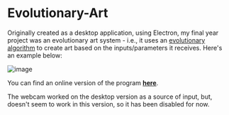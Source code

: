 # Evolutionary-Art

Originally created as a desktop application, using Electron, my final year project was an evolutionary art system - i.e., it uses an [evolutionary algorithm](https://en.wikipedia.org/wiki/Evolutionary_algorithm) to create art based on the inputs/parameters it receives. Here's an example below:  
  
![image](https://github.com/sam-adefioye/project-images/blob/master/evo_gif.gif)  

You can find an online version of the program **[here](https://bit.ly/EvolutionaryArt)**.

The webcam worked on the desktop version as a source of input, but, doesn't seem to work in this version, so it has been disabled for now.
